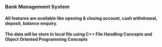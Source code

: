 <h3>Bank Management System</h2>
<h4>All features are available like opening & closing account, cash withdrawal, deposit, balance enquiry.</h4>
<h4>The data will be store in local file using C++ File Handling Concepts and Object Oriented Programming Concepts</h4>

